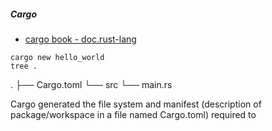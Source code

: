 
##### Cargo
- [cargo book - doc.rust-lang](https://doc.rust-lang.org/cargo/getting-started/first-steps.html)

```shell
cargo new hello_world
tree .
```

.
├── Cargo.toml
└── src
    └── main.rs

Cargo generated the file system and manifest (description of package/workspace in a file named Cargo.toml) required to 

